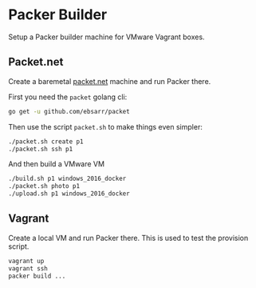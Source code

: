 # Packer Builder

Setup a Packer builder machine for VMware Vagrant boxes.

## Packet.net

Create a baremetal [packet.net](https://packet.net) machine and run Packer there.

First you need the `packet` golang cli:

```bash
go get -u github.com/ebsarr/packet
```

Then use the script `packet.sh` to make things even simpler:

```bash
./packet.sh create p1
./packet.sh ssh p1
```

And then build a VMware VM

```bash
./build.sh p1 windows_2016_docker
./packet.sh photo p1
./upload.sh p1 windows_2016_docker
```

## Vagrant

Create a local VM and run Packer there. This is used to test the
provision script.

```bash
vagrant up
vagrant ssh
packer build ...
```
